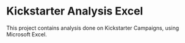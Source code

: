 # Kickstarter Analysis Excel
This project contains analysis done on Kickstarter Campaigns, using Microsoft Excel.
